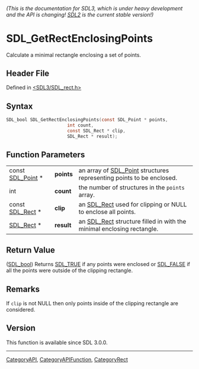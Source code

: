 ###### (This is the documentation for SDL3, which is under heavy development and the API is changing! [SDL2](https://wiki.libsdl.org/SDL2/) is the current stable version!)
# SDL_GetRectEnclosingPoints

Calculate a minimal rectangle enclosing a set of points.

## Header File

Defined in [<SDL3/SDL_rect.h>](https://github.com/libsdl-org/SDL/blob/main/include/SDL3/SDL_rect.h)

## Syntax

```c
SDL_bool SDL_GetRectEnclosingPoints(const SDL_Point * points,
                       int count,
                       const SDL_Rect * clip,
                       SDL_Rect * result);
```

## Function Parameters

|                                |            |                                                                                   |
| ------------------------------ | ---------- | --------------------------------------------------------------------------------- |
| const [SDL_Point](SDL_Point) * | **points** | an array of [SDL_Point](SDL_Point) structures representing points to be enclosed. |
| int                            | **count**  | the number of structures in the `points` array.                                   |
| const [SDL_Rect](SDL_Rect) *   | **clip**   | an [SDL_Rect](SDL_Rect) used for clipping or NULL to enclose all points.          |
| [SDL_Rect](SDL_Rect) *         | **result** | an [SDL_Rect](SDL_Rect) structure filled in with the minimal enclosing rectangle. |

## Return Value

([SDL_bool](SDL_bool)) Returns [SDL_TRUE](SDL_TRUE) if any points were
enclosed or [SDL_FALSE](SDL_FALSE) if all the points were outside of the
clipping rectangle.

## Remarks

If `clip` is not NULL then only points inside of the clipping rectangle are
considered.

## Version

This function is available since SDL 3.0.0.

----
[CategoryAPI](CategoryAPI), [CategoryAPIFunction](CategoryAPIFunction), [CategoryRect](CategoryRect)

